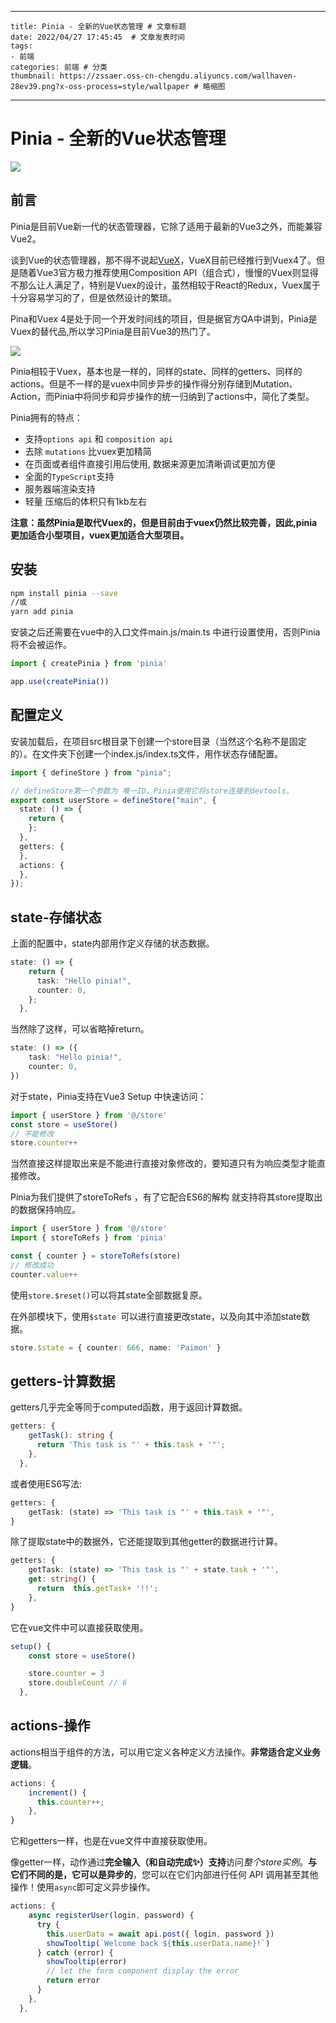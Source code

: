 
---
    title: Pinia - 全新的Vue状态管理 # 文章标题  
    date: 2022/04/27 17:45:45  # 文章发表时间
    tags:
    - 前端
    categories: 前端 # 分类
    thumbnail: https://zssaer.oss-cn-chengdu.aliyuncs.com/wallhaven-28ev39.png?x-oss-process=style/wallpaper # 略缩图
---
# Pinia - 全新的Vue状态管理

![](https://zssaer.oss-cn-chengdu.aliyuncs.com/68747470733a2f2f70696e69612e7675656a732e6f72672f6c6f676f2e737667.svg)

## 前言

Pinia是目前Vue新一代的状态管理器，它除了适用于最新的Vue3之外，而能兼容Vue2。

谈到Vue的状态管理器，那不得不说起[VueX](https://zssaer.cn/2021/09/23/Vuex4/)，VueX目前已经推行到Vuex4了。但是随着Vue3官方极力推荐使用Composition API（组合式），慢慢的Vuex则显得不那么让人满足了，特别是Vuex的设计，虽然相较于React的Redux，Vuex属于十分容易学习的了，但是依然设计的繁琐。

Pina和Vuex 4是处于同一个开发时间线的项目，但是据官方QA中讲到，Pinia是Vuex的替代品,所以学习Pinia是目前Vue3的热门了。

![](https://zssaer.oss-cn-chengdu.aliyuncs.com/20220427163521.png)

Pinia相较于Vuex，基本也是一样的，同样的state、同样的getters、同样的actions。但是不一样的是vuex中同步异步的操作得分别存储到Mutation、Action，而Pinia中将同步和异步操作的统一归纳到了actions中，简化了类型。

Pinia拥有的特点：

- 支持`options api` 和 `composition api`
- 去除 `mutations` 比vuex更加精简
- 在页面或者组件直接引用后使用, 数据来源更加清晰调试更加方便
- 全面的`TypeScript`支持
- 服务器端渲染支持
- 轻量 压缩后的体积只有1kb左右

**注意：虽然Pinia是取代Vuex的，但是目前由于vuex仍然比较完善，因此,pinia更加适合小型项目，vuex更加适合大型项目。**

## 安装

```bash
npm install pinia --save
//或 
yarn add pinia
```

安装之后还需要在vue中的入口文件main.js/main.ts 中进行设置使用，否则Pinia将不会被运作。

```typescript
import { createPinia } from 'pinia'

app.use(createPinia())
```

## 配置定义

安装加载后，在项目src根目录下创建一个store目录（当然这个名称不是固定的）。在文件夹下创建一个index.js/index.ts文件，用作状态存储配置。

```typescript
import { defineStore } from "pinia";

// defineStore第一个参数为 唯一ID，Pinia使用它将store连接到devtools。
export const userStore = defineStore("main", {
  state: () => {
    return {
    };
  },
  getters: {
  },
  actions: {
  },
});
```

## state-存储状态

上面的配置中，state内部用作定义存储的状态数据。

```typescript
state: () => {
    return {
      task: "Hello pinia!",
      counter: 0,
    };
  },
```

当然除了这样，可以省略掉return。

```typescript
state: () => ({
    task: "Hello pinia!",
    counter: 0,
})
```



对于state，Pinia支持在Vue3 Setup 中快速访问：

```typescript
import { userStore } from '@/store'
const store = useStore()
// 不能修改
store.counter++
```

当然直接这样提取出来是不能进行直接对象修改的，要知道只有为响应类型才能直接修改。

Pinia为我们提供了storeToRefs ，有了它配合ES6的解构 就支持将其store提取出的数据保持响应。

```typescript
import { userStore } from '@/store'
import { storeToRefs } from 'pinia'

const { counter } = storeToRefs(store)
// 修改成功
counter.value++
```



使用`store.$reset()`可以将其state全部数据复原。

在外部模块下，使用`$state `可以进行直接更改state，以及向其中添加state数据。

```typescript
store.$state = { counter: 666, name: 'Paimon' }
```

## getters-计算数据

getters几乎完全等同于computed函数，用于返回计算数据。

```typescript
getters: {
    getTask(): string {
      return 'This task is "' + this.task + '"';
    },
  },
```

或者使用ES6写法:

```typescript
getters: {
	getTask: (state) => 'This task is "' + this.task + '"',
}
```

除了提取state中的数据外，它还能提取到其他getter的数据进行计算。

```typescript
getters: {
	getTask: (state) => 'This task is "' + state.task + '"',
    get: string() {
      return  this.getTask+ '!!';
    },
}
```

它在vue文件中可以直接获取使用。

```typescript
setup() {
    const store = useStore()

    store.counter = 3
    store.doubleCount // 6
  },
```

## actions-操作

actions相当于组件的方法，可以用它定义各种定义方法操作。**非常适合定义业务逻辑**。

```typescript
actions: {
    increment() {
      this.counter++;
    },
}
```

它和getters一样，也是在vue文件中直接获取使用。

像getter一样，动作通过**完全输入（和自动完成✨）支持**访问*整个store实例*。**与它们不同的是，它可以是异步的**，您可以在它们内部进行任何 API 调用甚至其他操作！使用`async`即可定义异步操作。

```typescript
actions: {
    async registerUser(login, password) {
      try {
        this.userData = await api.post({ login, password })
        showTooltip(`Welcome back ${this.userData.name}!`)
      } catch (error) {
        showTooltip(error)
        // let the form component display the error
        return error
      }
    },
  },
```





